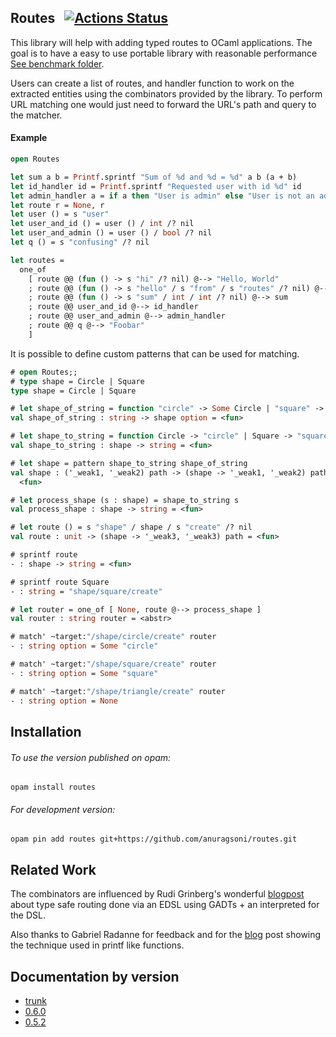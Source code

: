 ## Routes &nbsp; [![Actions Status](https://github.com/anuragsoni/routes/workflows/Build/badge.svg)](https://github.com/anuragsoni/routes/actions)

[travis]: https://travis-ci.com/anuragsoni/routes/branches
[travis-img]: https://travis-ci.com/anuragsoni/routes.svg?branch=master

This library will help with adding typed routes to OCaml applications.
The goal is to have a easy to use portable library with
reasonable performance [See benchmark folder](https://github.com/anuragsoni/routes/tree/master/bench).

Users can create a list of routes, and handler function to work
on the extracted entities using the combinators provided by
the library. To perform URL matching one would just need to forward
the URL's path and query to the matcher.

#### Example

```ocaml
open Routes

let sum a b = Printf.sprintf "Sum of %d and %d = %d" a b (a + b)
let id_handler id = Printf.sprintf "Requested user with id %d" id
let admin_handler a = if a then "User is admin" else "User is not an admin"
let route r = None, r
let user () = s "user"
let user_and_id () = user () / int /? nil
let user_and_admin () = user () / bool /? nil
let q () = s "confusing" /? nil

let routes =
  one_of
    [ route @@ (fun () -> s "hi" /? nil) @--> "Hello, World"
    ; route @@ (fun () -> s "hello" / s "from" / s "routes" /? nil) @--> "Hello, Routes"
    ; route @@ (fun () -> s "sum" / int / int /? nil) @--> sum
    ; route @@ user_and_id @--> id_handler
    ; route @@ user_and_admin @--> admin_handler
    ; route @@ q @--> "Foobar"
    ]
```

It is possible to define custom patterns that can be used for matching.

```ocaml
# open Routes;;
# type shape = Circle | Square
type shape = Circle | Square

# let shape_of_string = function "circle" -> Some Circle | "square" -> Some Square | _ -> None
val shape_of_string : string -> shape option = <fun>

# let shape_to_string = function Circle -> "circle" | Square -> "square"
val shape_to_string : shape -> string = <fun>

# let shape = pattern shape_to_string shape_of_string
val shape : ('_weak1, '_weak2) path -> (shape -> '_weak1, '_weak2) path =
  <fun>

# let process_shape (s : shape) = shape_to_string s
val process_shape : shape -> string = <fun>

# let route () = s "shape" / shape / s "create" /? nil
val route : unit -> (shape -> '_weak3, '_weak3) path = <fun>

# sprintf route
- : shape -> string = <fun>

# sprintf route Square
- : string = "shape/square/create"

# let router = one_of [ None, route @--> process_shape ]
val router : string router = <abstr>

# match' ~target:"/shape/circle/create" router
- : string option = Some "circle"

# match' ~target:"/shape/square/create" router
- : string option = Some "square"

# match' ~target:"/shape/triangle/create" router
- : string option = None
```

## Installation

###### To use the version published on opam:
```
opam install routes
```

###### For development version:
```
opam pin add routes git+https://github.com/anuragsoni/routes.git
```

## Related Work

The combinators are influenced by Rudi Grinberg's wonderful [blogpost](http://rgrinberg.com/posts/primitive-type-safe-routing/) about
type safe routing done via an EDSL using GADTs + an interpreted for the DSL.

Also thanks to Gabriel Radanne for feedback and for the [blog](https://drup.github.io/2016/08/02/difflists/) post showing the technique
used in printf like functions.

## Documentation by version

- [trunk](trunk)
- [0.6.0](0.6.0)
- [0.5.2](0.5.2)
